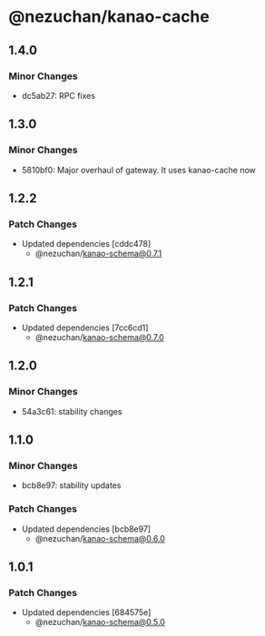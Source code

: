 # @nezuchan/kanao-cache

## 1.4.0

### Minor Changes

- dc5ab27: RPC fixes

## 1.3.0

### Minor Changes

- 5810bf0: Major overhaul of gateway. It uses kanao-cache now

## 1.2.2

### Patch Changes

- Updated dependencies [cddc478]
  - @nezuchan/kanao-schema@0.7.1

## 1.2.1

### Patch Changes

- Updated dependencies [7cc6cd1]
  - @nezuchan/kanao-schema@0.7.0

## 1.2.0

### Minor Changes

- 54a3c61: stability changes

## 1.1.0

### Minor Changes

- bcb8e97: stability updates

### Patch Changes

- Updated dependencies [bcb8e97]
  - @nezuchan/kanao-schema@0.6.0

## 1.0.1

### Patch Changes

- Updated dependencies [684575e]
  - @nezuchan/kanao-schema@0.5.0
